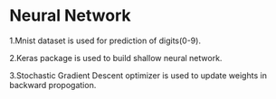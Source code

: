 # Neural Network

1.Mnist dataset is used for prediction of digits(0-9).

2.Keras package is used to build shallow neural network. 

3.Stochastic Gradient Descent optimizer is used to update weights in backward propogation.
